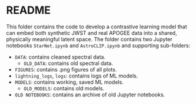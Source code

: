 README
=======

This folder contains the code to develop a contrastive learning model that can embed both synthetic JWST and real APOGEE data into a shared, physically meaningful latent space. The folder contains two Jupyter notebooks `StarNet.ipynb` and `AstroCLIP.ipynb` and supporting sub-folders: 
- `DATA`: contains cleaned spectral data. 
    - `OLD_DATA`: contains old spectral data. 
- `FIGURES`: contains .png figures of all plots.
- `lightning_logs`, `logs`: contains logs of ML models. 
- `MODELS`: contains working, saved ML models. 
    - `OLD_MODELS`: contains old models. 
- `OLD NOTEBOOKS`: contains an archive of old Jupyter notebooks. 
